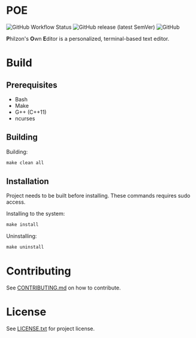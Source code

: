 # POE

![GitHub Workflow Status](https://img.shields.io/github/workflow/status/philzon/poe/CI?style=flat-square)
![GitHub release (latest SemVer)](https://img.shields.io/github/v/release/philzon/poe?style=flat-square)
![GitHub](https://img.shields.io/github/license/philzon/poe?style=flat-square)

**P**hilzon's **O**wn **E**ditor is a personalized, terminal-based text editor.

# Build

## Prerequisites

* Bash
* Make
* G++ (C++11)
* ncurses

## Building

Building:

```txt
make clean all
```

## Installation

Project needs to be built before installing.
These commands requires sudo access.

Installing to the system:

```txt
make install
```

Uninstalling:

```txt
make uninstall
```

# Contributing

See [CONTRIBUTING.md](CONTRIBUTING.md) on how to contribute.

# License

See [LICENSE.txt](LICENSE.txt) for project license.
